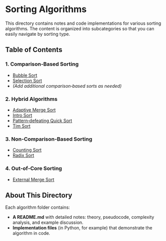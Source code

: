 # Sorting Algorithms

This directory contains notes and code implementations for various sorting algorithms. The content is organized into subcategories so that you can easily navigate by sorting type.

## Table of Contents

### 1. Comparison‑Based Sorting
- [Bubble Sort](./comparison-based/bubble_sort/README.md)
- [Selection Sort](./comparison-based/selection_sort/README.md)
- *(Add additional comparison‑based sorts as needed)*

### 2. Hybrid Algorithms
- [Adaptive Merge Sort](./hybrid_algorithms/adaptive_merge_sort/README.md)
- [Intro Sort](./hybrid_algorithms/intro_sort/README.md)
- [Pattern‑defeating Quick Sort](./hybrid_algorithms/pattern-defeating_quick_sort/README.md)
- [Tim Sort](./hybrid_algorithms/tim_sort/README.md)

### 3. Non‑Comparison‑Based Sorting
- [Counting Sort](./non-comparison-based/counting_sort/README.md)
- [Radix Sort](./non-comparison-based/radix_sort/README.md)

### 4. Out‑of‑Core Sorting
- [External Merge Sort](./out-of-core_sorting/external_merge_sort/README.md)

## About This Directory

Each algorithm folder contains:
- **A README.md** with detailed notes: theory, pseudocode, complexity analysis, and example discussion.
- **Implementation files** (in Python, for example) that demonstrate the algorithm in code.

